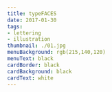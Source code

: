 ```yaml
---
title: typeFACES
date: 2017-01-30
tags:
- lettering
- illustration
thumbnail: ./01.jpg
menuBackground: rgb(215,140,120)
menuText: black
cardBorder: black
cardBackground: black
cardText: white
---
```


